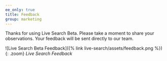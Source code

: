 ```yaml
---
ee_only: true
title: Feedback
group: marketing
---
```


Thanks for using Live Search Beta. Please take a moment to share your observations. Your feedback will be sent directly to our team.

![Live Search Beta Feedback]({% link live-search/assets/feedback.png %}){: .zoom}
_Live Search Feedback_
